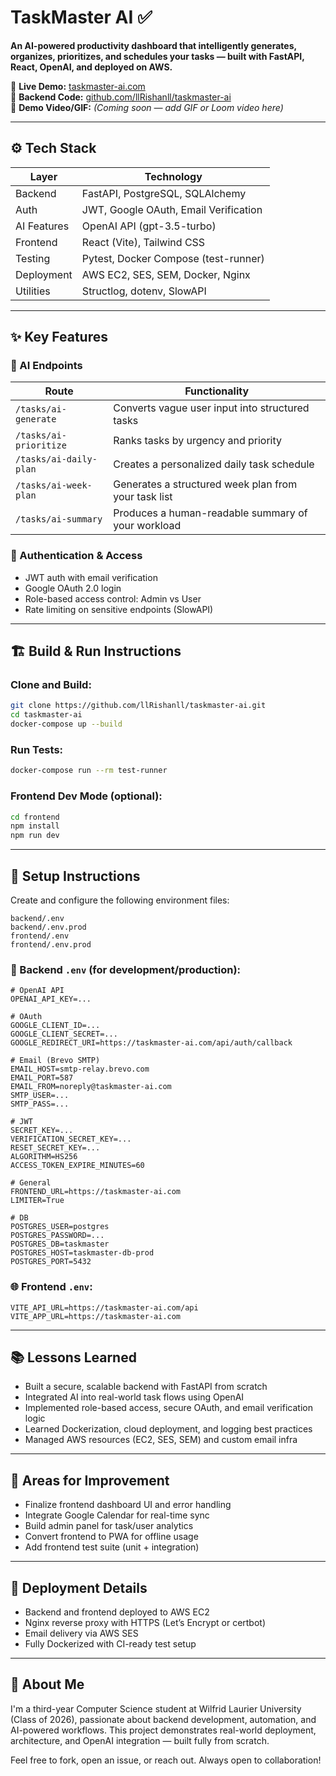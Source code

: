 # TaskMaster AI ✅

**An AI-powered productivity dashboard that intelligently generates, organizes, prioritizes, and schedules your tasks — built with FastAPI, React, OpenAI, and deployed on AWS.**

🔗 **Live Demo:** [taskmaster-ai.com](https://taskmaster-ai.com)  
📂 **Backend Code:** [github.com/llRishanll/taskmaster-ai](https://github.com/llRishanll/taskmaster-ai)  
🎥 **Demo Video/GIF:** *(Coming soon — add GIF or Loom video here)*

---

## ⚙️ Tech Stack

| Layer       | Technology                             |
|-------------|----------------------------------------|
| Backend     | FastAPI, PostgreSQL, SQLAlchemy        |
| Auth        | JWT, Google OAuth, Email Verification  |
| AI Features | OpenAI API (gpt-3.5-turbo)             |
| Frontend    | React (Vite), Tailwind CSS             |
| Testing     | Pytest, Docker Compose (test-runner)   |
| Deployment  | AWS EC2, SES, SEM, Docker, Nginx       |
| Utilities   | Structlog, dotenv, SlowAPI             |

---

## ✨ Key Features

### 🧠 AI Endpoints
| Route                  | Functionality                                               |
|------------------------|-------------------------------------------------------------|
| `/tasks/ai-generate`   | Converts vague user input into structured tasks             |
| `/tasks/ai-prioritize` | Ranks tasks by urgency and priority                         |
| `/tasks/ai-daily-plan` | Creates a personalized daily task schedule                  |
| `/tasks/ai-week-plan`  | Generates a structured week plan from your task list        |
| `/tasks/ai-summary`    | Produces a human-readable summary of your workload          |

### 🔐 Authentication & Access
- JWT auth with email verification
- Google OAuth 2.0 login
- Role-based access control: Admin vs User
- Rate limiting on sensitive endpoints (SlowAPI)

---

## 🏗️ Build & Run Instructions

### Clone and Build:

```bash
git clone https://github.com/llRishanll/taskmaster-ai.git
cd taskmaster-ai
docker-compose up --build
```

### Run Tests:

```bash
docker-compose run --rm test-runner
```

### Frontend Dev Mode (optional):

```bash
cd frontend
npm install
npm run dev
```

---

## 🧪 Setup Instructions

Create and configure the following environment files:

```
backend/.env
backend/.env.prod
frontend/.env
frontend/.env.prod
```

### 🔐 Backend `.env` (for development/production):

```env
# OpenAI API
OPENAI_API_KEY=...

# OAuth
GOOGLE_CLIENT_ID=...
GOOGLE_CLIENT_SECRET=...
GOOGLE_REDIRECT_URI=https://taskmaster-ai.com/api/auth/callback

# Email (Brevo SMTP)
EMAIL_HOST=smtp-relay.brevo.com
EMAIL_PORT=587
EMAIL_FROM=noreply@taskmaster-ai.com
SMTP_USER=...
SMTP_PASS=...

# JWT
SECRET_KEY=...
VERIFICATION_SECRET_KEY=...
RESET_SECRET_KEY=...
ALGORITHM=HS256
ACCESS_TOKEN_EXPIRE_MINUTES=60

# General
FRONTEND_URL=https://taskmaster-ai.com
LIMITER=True

# DB
POSTGRES_USER=postgres
POSTGRES_PASSWORD=...
POSTGRES_DB=taskmaster
POSTGRES_HOST=taskmaster-db-prod
POSTGRES_PORT=5432
```

### 🌐 Frontend `.env`:

```env
VITE_API_URL=https://taskmaster-ai.com/api
VITE_APP_URL=https://taskmaster-ai.com
```

---

## 📚 Lessons Learned

- Built a secure, scalable backend with FastAPI from scratch
- Integrated AI into real-world task flows using OpenAI
- Implemented role-based access, secure OAuth, and email verification logic
- Learned Dockerization, cloud deployment, and logging best practices
- Managed AWS resources (EC2, SES, SEM) and custom email infra

---

## 🔧 Areas for Improvement

- Finalize frontend dashboard UI and error handling
- Integrate Google Calendar for real-time sync
- Build admin panel for task/user analytics
- Convert frontend to PWA for offline usage
- Add frontend test suite (unit + integration)

---

## 🚀 Deployment Details

- Backend and frontend deployed to AWS EC2
- Nginx reverse proxy with HTTPS (Let’s Encrypt or certbot)
- Email delivery via AWS SES
- Fully Dockerized with CI-ready test setup

---

## 👋 About Me

I'm a third-year Computer Science student at Wilfrid Laurier University (Class of 2026), passionate about backend development, automation, and AI-powered workflows. This project demonstrates real-world deployment, architecture, and OpenAI integration — built fully from scratch.

Feel free to fork, open an issue, or reach out. Always open to collaboration!
